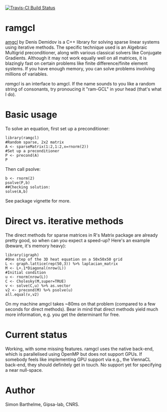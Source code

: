[![Travis-CI Build Status](https://travis-ci.org/dahtah/ramgcl.svg?branch=master)](https://travis-ci.org/dahtah/ramgcl)
# ramgcl

[amgcl](amgcl.readthedocs.io) by Denis Demidov is a C++ library for solving sparse linear systems using iterative methods. The specific technique used is an Algebraic Multigrid preconditioner, along with various classical solvers like Conjugate Gradients. Although it may not work equally well on all matrices, it is blazingly fast on certain problems like finite difference/finite element systems. If you have enough memory, you can solve problems involving millions of variables.

*ramgcl* is an interface to amgcl. If the name sounds to you like a random string of consonants, try pronoucing it "ram-GCL" in your head (that's what I do). 

# Basic usage

To solve an equation, first set up a preconditioner: 

```{r}
library(ramgcl)
#Random sparse, 2x2 matrix
A <- sparseMatrix(1:2,1:2,x=rnorm(2))
#Set up a preconditioner
P <- precond(A)
P
```


Then call psolve:

```{r}
b <- rnorm(2)
psolve(P,b)
##Checking solution:
solve(A,b)
```

See package vignette for more. 

# Direct vs. iterative methods

The direct methods for sparse matrices in R's Matrix package are already pretty good, so when can you expect a speed-up? Here's an example (beware, it's memory heavy):

```{r}
library(igraph)
#One step of the 3D heat equation on a 50x50x50 grid
L <- graph.lattice(rep(50,3)) %>% laplacian_matrix
M <- L+.1*Diagonal(nrow(L))
#Initial condition
u <- rnorm(nrow(L))
C <- Cholesky(M,super=TRUE)
v <- solve(C,u) %>% as.vector
v2 <- precond(M) %>% psolve(u)
all.equal(v,v2)
```

On my machine amgcl takes ~80ms on that problem (compared to a few seconds for direct methods). Bear in mind that direct methods yield much more information, e.g. you get the determinant for free. 


# Current status

Working, with some missing features. ramgcl uses the native back-end, which is parallelised using OpenMP but does not support GPUs. If somebody feels like implementing GPU support via e.g., the ViennaCL back-end, they should definitely get in touch. 
No support yet for specifying a near null-space. 

# Author

Simon Barthelme, Gipsa-lab, CNRS.

